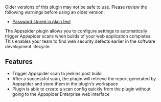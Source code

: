 Older versions of this plugin may not be safe to use. Please review the
following warnings before using an older version:

-   [Password stored in plain
    text](https://www.jenkins.io/security/advisory/2020-11-04/#SECURITY-2058)

The Appspider plugin allows you to configure settings to automatically
trigger Appspider scans when builds of your web application completes.
This enables your team to find web security defects earlier in the
software development lifecycle.

## Features

-   Trigger Appspider scan to jenkins post build
-   After a successful scan, the plugin will retrieve the report
    generated by Appspider and store them in the plugin's workspace
-   Plugin is able to create a scan config quickly from the plugin
    without going to the Appspider Enterprise web interface
